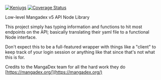 [![Kenjugs](https://dl.circleci.com/status-badge/img/gh/Kenjugs/mangadex-node/tree/main.svg?style=svg&circle-token=ff5f3b7d1d203386a31b9fba946496865c3c02c9)](https://dl.circleci.com/status-badge/redirect/gh/Kenjugs/mangadex-node/tree/main)
[![Coverage Status](https://coveralls.io/repos/github/Kenjugs/mangadex-node/badge.svg?branch=main)](https://coveralls.io/github/Kenjugs/mangadex-node?branch=main)

Low-level Mangadex v5 API Node Library

This project simply has typing information and functions to hit most endpoints on the API; basically translating their yaml file to a functional Node interface.

Don't expect this to be a full-featured wrapper with things like a "client" to keep track of your login session or anything like that since that's not what this is for.

Credits to the MangaDex team for all the hard work they do
<br />
[https://mangadex.org/](https://mangadex.org/)
